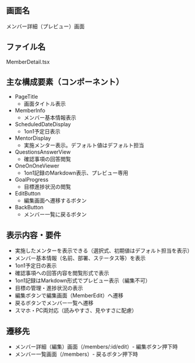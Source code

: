 ## 画面名
メンバー詳細（プレビュー）画面

## ファイル名
MemberDetail.tsx

## 主な構成要素（コンポーネント）
- PageTitle
    - 画面タイトル表示
- MemberInfo
    - メンバー基本情報表示
- ScheduledDateDisplay
    - 1on1予定日表示
- MentorDisplay
    - 実施メンター表示。デフォルト値はデフォルト担当
- QuestionsAnswerView
    - 確認事項の回答閲覧
- OneOnOneViewer
    - 1on1記録のMarkdown表示、プレビュー専用
- GoalProgress
    - 目標進捗状況の閲覧
- EditButton
    - 編集画面へ遷移するボタン
- BackButton
    - メンバー一覧に戻るボタン

## 表示内容・要件
- 実施したメンターを表示できる（選択式、初期値はデフォルト担当を表示）
- メンバー基本情報（名前、部署、ステータス等）を表示
- 1on1予定日の表示
- 確認事項への回答内容を閲覧形式で表示
- 1on1記録はMarkdown形式でプレビュー表示（編集不可）
- 目標の管理・進捗状況の表示
- 編集ボタンで編集画面（MemberEdit）へ遷移
- 戻るボタンでメンバー一覧へ遷移
- スマホ・PC両対応（読みやすさ、見やすさに配慮）

## 遷移先
- メンバー詳細（編集）画面（/members/:id/edit）- 編集ボタン押下時
- メンバー一覧画面（/members）- 戻るボタン押下時
